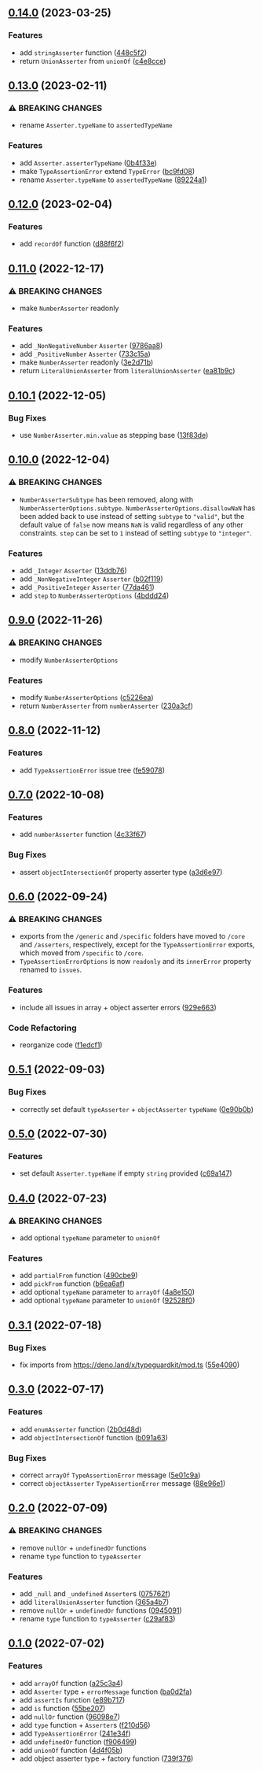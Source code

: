 ## [0.14.0](https://github.com/antonebbage/typeguardkit/compare/0.13.0...0.14.0) (2023-03-25)

### Features

- add `stringAsserter` function
  ([448c5f2](https://github.com/antonebbage/typeguardkit/commit/448c5f2ba1635f791ce4eb9a71a507f1453fbce6))
- return `UnionAsserter` from `unionOf`
  ([c4e8cce](https://github.com/antonebbage/typeguardkit/commit/c4e8cce3ed166f376a3b88d9859f681c59c73981))

## [0.13.0](https://github.com/antonebbage/typeguardkit/compare/0.12.0...0.13.0) (2023-02-11)

### ⚠ BREAKING CHANGES

- rename `Asserter.typeName` to `assertedTypeName`

### Features

- add `Asserter.asserterTypeName`
  ([0b4f33e](https://github.com/antonebbage/typeguardkit/commit/0b4f33ea1eab1d5ff3fa0333151adee78598acdf))
- make `TypeAssertionError` extend `TypeError`
  ([bc9fd08](https://github.com/antonebbage/typeguardkit/commit/bc9fd08ab01bf6564d7f53a8e2904bcb976de57b))
- rename `Asserter.typeName` to `assertedTypeName`
  ([89224a1](https://github.com/antonebbage/typeguardkit/commit/89224a1ba84fde2d78cf10900dc1fed31a5b3de7))

## [0.12.0](https://github.com/antonebbage/typeguardkit/compare/0.11.0...0.12.0) (2023-02-04)

### Features

- add `recordOf` function
  ([d88f6f2](https://github.com/antonebbage/typeguardkit/commit/d88f6f2c2145699c98d5c9d803ba62836d1742a7))

## [0.11.0](https://github.com/antonebbage/typeguardkit/compare/0.10.1...0.11.0) (2022-12-17)

### ⚠ BREAKING CHANGES

- make `NumberAsserter` readonly

### Features

- add `_NonNegativeNumber` `Asserter`
  ([9786aa8](https://github.com/antonebbage/typeguardkit/commit/9786aa8294ba691dd88370cab98c7e98686955f1))
- add `_PositiveNumber` `Asserter`
  ([733c15a](https://github.com/antonebbage/typeguardkit/commit/733c15aa4fe54fc4688075ca44fcc164307dbdc5))
- make `NumberAsserter` readonly
  ([3e2d71b](https://github.com/antonebbage/typeguardkit/commit/3e2d71bd663999916ac7321a5fb3549961309577))
- return `LiteralUnionAsserter` from `literalUnionAsserter`
  ([ea81b9c](https://github.com/antonebbage/typeguardkit/commit/ea81b9c88d391dc19b738a0dbb4d6250e03836c1))

## [0.10.1](https://github.com/antonebbage/typeguardkit/compare/0.10.0...0.10.1) (2022-12-05)

### Bug Fixes

- use `NumberAsserter.min.value` as stepping base
  ([13f83de](https://github.com/antonebbage/typeguardkit/commit/13f83de4cd0432b2300257e25ff9c3fc512597b1))

## [0.10.0](https://github.com/antonebbage/typeguardkit/compare/0.9.0...0.10.0) (2022-12-04)

### ⚠ BREAKING CHANGES

- `NumberAsserterSubtype` has been removed, along with
  `NumberAsserterOptions.subtype`. `NumberAsserterOptions.disallowNaN` has been
  added back to use instead of setting `subtype` to `"valid"`, but the default
  value of `false` now means `NaN` is valid regardless of any other constraints.
  `step` can be set to `1` instead of setting `subtype` to `"integer"`.

### Features

- add `_Integer` `Asserter`
  ([13ddb76](https://github.com/antonebbage/typeguardkit/commit/13ddb76e0661296ed32c13f2a48315e2d7940b74))
- add `_NonNegativeInteger` `Asserter`
  ([b02f119](https://github.com/antonebbage/typeguardkit/commit/b02f119cbfaeaeada744ad53ac50f851e1a858c3))
- add `_PositiveInteger` `Asserter`
  ([77da461](https://github.com/antonebbage/typeguardkit/commit/77da461a5b627ae55cdd5dfd0ab6d5dbf1fd7e1f))
- add `step` to `NumberAsserterOptions`
  ([4bddd24](https://github.com/antonebbage/typeguardkit/commit/4bddd2442b7011fe1ea075b4165724fec1ba621d))

## [0.9.0](https://github.com/antonebbage/typeguardkit/compare/0.8.0...0.9.0) (2022-11-26)

### ⚠ BREAKING CHANGES

- modify `NumberAsserterOptions`

### Features

- modify `NumberAsserterOptions`
  ([c5226ea](https://github.com/antonebbage/typeguardkit/commit/c5226ea25e43805d7c331d2f80f839fa21fe725f))
- return `NumberAsserter` from `numberAsserter`
  ([230a3cf](https://github.com/antonebbage/typeguardkit/commit/230a3cfce1fd5ecce517fd4c19ed5dcb12f7307b))

## [0.8.0](https://github.com/antonebbage/typeguardkit/compare/0.7.0...0.8.0) (2022-11-12)

### Features

- add `TypeAssertionError` issue tree
  ([fe59078](https://github.com/antonebbage/typeguardkit/commit/fe59078d659b260bfd42521c3073d78e289cd108))

## [0.7.0](https://github.com/antonebbage/typeguardkit/compare/0.6.0...0.7.0) (2022-10-08)

### Features

- add `numberAsserter` function
  ([4c33f67](https://github.com/antonebbage/typeguardkit/commit/4c33f6730ef22ef7519a29f88ae7a8be341b555e))

### Bug Fixes

- assert `objectIntersectionOf` property asserter type
  ([a3d6e97](https://github.com/antonebbage/typeguardkit/commit/a3d6e97c9a3d7c5cde8da83db1392f02293949a4))

## [0.6.0](https://github.com/antonebbage/typeguardkit/compare/0.5.1...0.6.0) (2022-09-24)

### ⚠ BREAKING CHANGES

- exports from the `/generic` and `/specific` folders have moved to `/core` and
  `/asserters`, respectively, except for the `TypeAssertionError` exports, which
  moved from `/specific` to `/core`.
- `TypeAssertionErrorOptions` is now `readonly` and its `innerError` property
  renamed to `issues`.

### Features

- include all issues in array + object asserter errors
  ([929e663](https://github.com/antonebbage/typeguardkit/commit/929e6634d20f0dd91ea826ef058758a6c355cb5c))

### Code Refactoring

- reorganize code
  ([f1edcf1](https://github.com/antonebbage/typeguardkit/commit/f1edcf1744c34f9693e16212cebf616936512b7c))

## [0.5.1](https://github.com/antonebbage/typeguardkit/compare/0.5.0...0.5.1) (2022-09-03)

### Bug Fixes

- correctly set default `typeAsserter` + `objectAsserter` `typeName`
  ([0e90b0b](https://github.com/antonebbage/typeguardkit/commit/0e90b0b2d183e8d568402ac6b58a3b36a452f4a5))

## [0.5.0](https://github.com/antonebbage/typeguardkit/compare/0.4.0...0.5.0) (2022-07-30)

### Features

- set default `Asserter.typeName` if empty `string` provided
  ([c69a147](https://github.com/antonebbage/typeguardkit/commit/c69a14748b7fce982c633cecd863f752659a8168))

## [0.4.0](https://github.com/antonebbage/typeguardkit/compare/0.3.1...0.4.0) (2022-07-23)

### ⚠ BREAKING CHANGES

- add optional `typeName` parameter to `unionOf`

### Features

- add `partialFrom` function
  ([490cbe9](https://github.com/antonebbage/typeguardkit/commit/490cbe931d35936a50e6720e0e068a97f36f68ed))
- add `pickFrom` function
  ([b6ea6af](https://github.com/antonebbage/typeguardkit/commit/b6ea6af0d8ed964f864d5c061f4b44b5028cb4da))
- add optional `typeName` parameter to `arrayOf`
  ([4a8e150](https://github.com/antonebbage/typeguardkit/commit/4a8e15084ebc81ff8a12388add4bdf82c7bd3c08))
- add optional `typeName` parameter to `unionOf`
  ([92528f0](https://github.com/antonebbage/typeguardkit/commit/92528f0f300eebdb85d1eca796a846a7fdd1cb05))

## [0.3.1](https://github.com/antonebbage/typeguardkit/compare/0.3.0...0.3.1) (2022-07-18)

### Bug Fixes

- fix imports from https://deno.land/x/typeguardkit/mod.ts
  ([55e4090](https://github.com/antonebbage/typeguardkit/commit/55e40906fee0318405c6ad5db42ab96237f9feb3))

## [0.3.0](https://github.com/antonebbage/typeguardkit/compare/0.2.0...0.3.0) (2022-07-17)

### Features

- add `enumAsserter` function
  ([2b0d48d](https://github.com/antonebbage/typeguardkit/commit/2b0d48d0faabd388163f07dac1434b54630fabf7))
- add `objectIntersectionOf` function
  ([b091a63](https://github.com/antonebbage/typeguardkit/commit/b091a631b751be4eded33fefecf7c5679a0736e9))

### Bug Fixes

- correct `arrayOf` `TypeAssertionError` message
  ([5e01c9a](https://github.com/antonebbage/typeguardkit/commit/5e01c9a63f7158fe2f0b1984268ec0b8d8357912))
- correct `objectAsserter` `TypeAssertionError` message
  ([88e96e1](https://github.com/antonebbage/typeguardkit/commit/88e96e1d8f2ab3bb6a344907c37519d596cf9728))

## [0.2.0](https://github.com/antonebbage/typeguardkit/compare/0.1.0...0.2.0) (2022-07-09)

### ⚠ BREAKING CHANGES

- remove `nullOr` + `undefinedOr` functions
- rename `type` function to `typeAsserter`

### Features

- add `_null` and `_undefined` `Asserter`s
  ([075762f](https://github.com/antonebbage/typeguardkit/commit/075762fdd07245cdd8f5829b5b9027e7bbe5d9aa))
- add `literalUnionAsserter` function
  ([365a4b7](https://github.com/antonebbage/typeguardkit/commit/365a4b7ea71a1cc3f120944d319fe9e900948d76))
- remove `nullOr` + `undefinedOr` functions
  ([0945091](https://github.com/antonebbage/typeguardkit/commit/094509116dd89c9afba2eac3af1f3e8abae08211))
- rename `type` function to `typeAsserter`
  ([c29af83](https://github.com/antonebbage/typeguardkit/commit/c29af8338b10e6afc3bb1dc3c7d506ba6507e727))

## [0.1.0](https://github.com/antonebbage/typeguardkit/compare/ba0d2fa9fe1ec79403a2095f6ef899e1fe0ae4e8...0.1.0) (2022-07-02)

### Features

- add `arrayOf` function
  ([a25c3a4](https://github.com/antonebbage/typeguardkit/commit/a25c3a4a515589eda83d525b64edfec65027829c))
- add `Asserter` type + `errorMessage` function
  ([ba0d2fa](https://github.com/antonebbage/typeguardkit/commit/ba0d2fa9fe1ec79403a2095f6ef899e1fe0ae4e8))
- add `assertIs` function
  ([e89b717](https://github.com/antonebbage/typeguardkit/commit/e89b717b71e44ea237ea230145a3bd62b339a160))
- add `is` function
  ([55be207](https://github.com/antonebbage/typeguardkit/commit/55be207978ee0d73d59ed716e1ed6ce66ce2e4c1))
- add `nullOr` function
  ([96098e7](https://github.com/antonebbage/typeguardkit/commit/96098e741b6da226c68e665753c91c456b534c02))
- add `type` function + `Asserter`s
  ([f210d56](https://github.com/antonebbage/typeguardkit/commit/f210d567f126b7526fef1dfcf04526367ba3c44e))
- add `TypeAssertionError`
  ([241e34f](https://github.com/antonebbage/typeguardkit/commit/241e34ffe682aa6a634bb977decea8e6cf2154a9))
- add `undefinedOr` function
  ([f906499](https://github.com/antonebbage/typeguardkit/commit/f906499db92f03185fdef6b01ced443e5ef66713))
- add `unionOf` function
  ([4d4f05b](https://github.com/antonebbage/typeguardkit/commit/4d4f05bff7224d25db5f2581d59bc4e4ff3f225b))
- add object asserter type + factory function
  ([739f376](https://github.com/antonebbage/typeguardkit/commit/739f3761f7e94c8a70ac686b167d7925c41548eb))
